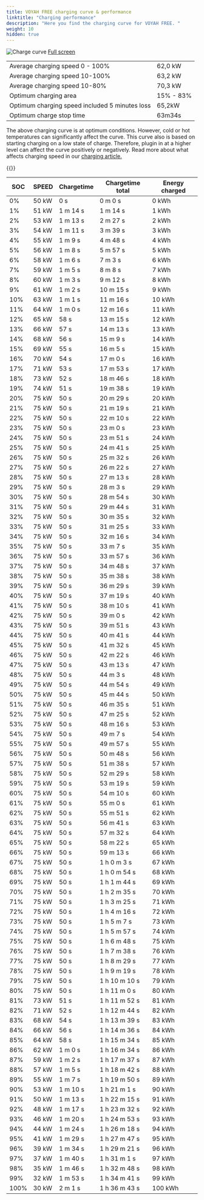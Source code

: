 ```yaml
---
title: VOYAH FREE charging curve & performance
linktitle: "Charging performance"
description: "Here you find the charging curve for VOYAH FREE. "
weight: 10
hidden: true
---
```

<!-- markdownlint-disable MD033 -->
<object type="image/svg+xml" data="../modelnavigation.svg"></object>
![Charge curve](../chargingcurve.svg  "Charging curve")
[Full screen](../chargingcurve.svg)

|  | |
|-----|-----|
|Average charging speed 0 - 100% |62,0 kW|
|Average charging speed 10-100% |63,2 kW|
|Average charging speed 10-80% |70,3 kW|
|Optimum charging area|15% - 83%|
|Optimum charging speed included 5 minutes loss|65,2kW|
|Optimum charge stop time |63m34s|


The above charging curve is at optimum conditions. However, cold or hot temperatures can significantly affect the curve. This curve also is based on starting charging on a low state of charge. Therefore, plugin in at a higher level can affect the curve positively or negatively. Read more about what affects charging speed in our [charging article.](../../../../../technology/battery/charging/) 


{{<evkxdisplayaddarticle />}}

|SOC | SPEED|Chargetime | Chargetime total | Energy charged |
|-----|-----|-----|-----|-----|
|0%|50 kW|  0 s|  0 m 0 s |0 kWh |
|1%|51 kW| 1 m 14 s|  1 m 14 s |1 kWh |
|2%|53 kW| 1 m 13 s|  2 m 27 s |2 kWh |
|3%|54 kW| 1 m 11 s|  3 m 39 s |3 kWh |
|4%|55 kW| 1 m 9 s|  4 m 48 s |4 kWh |
|5%|56 kW| 1 m 8 s|  5 m 57 s |5 kWh |
|6%|58 kW| 1 m 6 s|  7 m 3 s |6 kWh |
|7%|59 kW| 1 m 5 s|  8 m 8 s |7 kWh |
|8%|60 kW| 1 m 3 s|  9 m 12 s |8 kWh |
|9%|61 kW| 1 m 2 s|  10 m 15 s |9 kWh |
|10%|63 kW| 1 m 1 s|  11 m 16 s |10 kWh |
|11%|64 kW| 1 m 0 s|  12 m 16 s |11 kWh |
|12%|65 kW|  58 s|  13 m 15 s |12 kWh |
|13%|66 kW|  57 s|  14 m 13 s |13 kWh |
|14%|68 kW|  56 s|  15 m 9 s |14 kWh |
|15%|69 kW|  55 s|  16 m 5 s |15 kWh |
|16%|70 kW|  54 s|  17 m 0 s |16 kWh |
|17%|71 kW|  53 s|  17 m 53 s |17 kWh |
|18%|73 kW|  52 s|  18 m 46 s |18 kWh |
|19%|74 kW|  51 s|  19 m 38 s |19 kWh |
|20%|75 kW|  50 s|  20 m 29 s |20 kWh |
|21%|75 kW|  50 s|  21 m 19 s |21 kWh |
|22%|75 kW|  50 s|  22 m 10 s |22 kWh |
|23%|75 kW|  50 s|  23 m 0 s |23 kWh |
|24%|75 kW|  50 s|  23 m 51 s |24 kWh |
|25%|75 kW|  50 s|  24 m 41 s |25 kWh |
|26%|75 kW|  50 s|  25 m 32 s |26 kWh |
|27%|75 kW|  50 s|  26 m 22 s |27 kWh |
|28%|75 kW|  50 s|  27 m 13 s |28 kWh |
|29%|75 kW|  50 s|  28 m 3 s |29 kWh |
|30%|75 kW|  50 s|  28 m 54 s |30 kWh |
|31%|75 kW|  50 s|  29 m 44 s |31 kWh |
|32%|75 kW|  50 s|  30 m 35 s |32 kWh |
|33%|75 kW|  50 s|  31 m 25 s |33 kWh |
|34%|75 kW|  50 s|  32 m 16 s |34 kWh |
|35%|75 kW|  50 s|  33 m 7 s |35 kWh |
|36%|75 kW|  50 s|  33 m 57 s |36 kWh |
|37%|75 kW|  50 s|  34 m 48 s |37 kWh |
|38%|75 kW|  50 s|  35 m 38 s |38 kWh |
|39%|75 kW|  50 s|  36 m 29 s |39 kWh |
|40%|75 kW|  50 s|  37 m 19 s |40 kWh |
|41%|75 kW|  50 s|  38 m 10 s |41 kWh |
|42%|75 kW|  50 s|  39 m 0 s |42 kWh |
|43%|75 kW|  50 s|  39 m 51 s |43 kWh |
|44%|75 kW|  50 s|  40 m 41 s |44 kWh |
|45%|75 kW|  50 s|  41 m 32 s |45 kWh |
|46%|75 kW|  50 s|  42 m 22 s |46 kWh |
|47%|75 kW|  50 s|  43 m 13 s |47 kWh |
|48%|75 kW|  50 s|  44 m 3 s |48 kWh |
|49%|75 kW|  50 s|  44 m 54 s |49 kWh |
|50%|75 kW|  50 s|  45 m 44 s |50 kWh |
|51%|75 kW|  50 s|  46 m 35 s |51 kWh |
|52%|75 kW|  50 s|  47 m 25 s |52 kWh |
|53%|75 kW|  50 s|  48 m 16 s |53 kWh |
|54%|75 kW|  50 s|  49 m 7 s |54 kWh |
|55%|75 kW|  50 s|  49 m 57 s |55 kWh |
|56%|75 kW|  50 s|  50 m 48 s |56 kWh |
|57%|75 kW|  50 s|  51 m 38 s |57 kWh |
|58%|75 kW|  50 s|  52 m 29 s |58 kWh |
|59%|75 kW|  50 s|  53 m 19 s |59 kWh |
|60%|75 kW|  50 s|  54 m 10 s |60 kWh |
|61%|75 kW|  50 s|  55 m 0 s |61 kWh |
|62%|75 kW|  50 s|  55 m 51 s |62 kWh |
|63%|75 kW|  50 s|  56 m 41 s |63 kWh |
|64%|75 kW|  50 s|  57 m 32 s |64 kWh |
|65%|75 kW|  50 s|  58 m 22 s |65 kWh |
|66%|75 kW|  50 s|  59 m 13 s |66 kWh |
|67%|75 kW|  50 s| 1 h 0 m 3 s |67 kWh |
|68%|75 kW|  50 s| 1 h 0 m 54 s |68 kWh |
|69%|75 kW|  50 s| 1 h 1 m 44 s |69 kWh |
|70%|75 kW|  50 s| 1 h 2 m 35 s |70 kWh |
|71%|75 kW|  50 s| 1 h 3 m 25 s |71 kWh |
|72%|75 kW|  50 s| 1 h 4 m 16 s |72 kWh |
|73%|75 kW|  50 s| 1 h 5 m 7 s |73 kWh |
|74%|75 kW|  50 s| 1 h 5 m 57 s |74 kWh |
|75%|75 kW|  50 s| 1 h 6 m 48 s |75 kWh |
|76%|75 kW|  50 s| 1 h 7 m 38 s |76 kWh |
|77%|75 kW|  50 s| 1 h 8 m 29 s |77 kWh |
|78%|75 kW|  50 s| 1 h 9 m 19 s |78 kWh |
|79%|75 kW|  50 s| 1 h 10 m 10 s |79 kWh |
|80%|75 kW|  50 s| 1 h 11 m 0 s |80 kWh |
|81%|73 kW|  51 s| 1 h 11 m 52 s |81 kWh |
|82%|71 kW|  52 s| 1 h 12 m 44 s |82 kWh |
|83%|68 kW|  54 s| 1 h 13 m 39 s |83 kWh |
|84%|66 kW|  56 s| 1 h 14 m 36 s |84 kWh |
|85%|64 kW|  58 s| 1 h 15 m 34 s |85 kWh |
|86%|62 kW| 1 m 0 s| 1 h 16 m 34 s |86 kWh |
|87%|59 kW| 1 m 2 s| 1 h 17 m 37 s |87 kWh |
|88%|57 kW| 1 m 5 s| 1 h 18 m 42 s |88 kWh |
|89%|55 kW| 1 m 7 s| 1 h 19 m 50 s |89 kWh |
|90%|53 kW| 1 m 10 s| 1 h 21 m 1 s |90 kWh |
|91%|50 kW| 1 m 13 s| 1 h 22 m 15 s |91 kWh |
|92%|48 kW| 1 m 17 s| 1 h 23 m 32 s |92 kWh |
|93%|46 kW| 1 m 20 s| 1 h 24 m 53 s |93 kWh |
|94%|44 kW| 1 m 24 s| 1 h 26 m 18 s |94 kWh |
|95%|41 kW| 1 m 29 s| 1 h 27 m 47 s |95 kWh |
|96%|39 kW| 1 m 34 s| 1 h 29 m 21 s |96 kWh |
|97%|37 kW| 1 m 40 s| 1 h 31 m 1 s |97 kWh |
|98%|35 kW| 1 m 46 s| 1 h 32 m 48 s |98 kWh |
|99%|32 kW| 1 m 53 s| 1 h 34 m 41 s |99 kWh |
|100%|30 kW| 2 m 1 s| 1 h 36 m 43 s |100 kWh |
